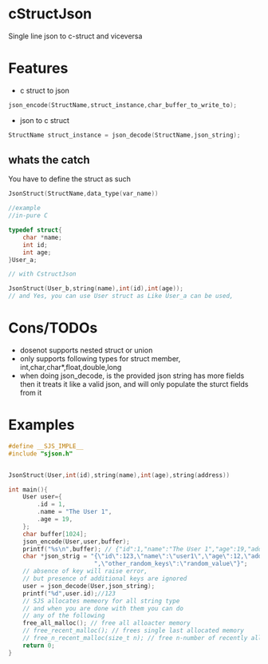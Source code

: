 # cStructJson
Single line json to c-struct and viceversa

# Features
- c struct to json
```c
json_encode(StructName,struct_instance,char_buffer_to_write_to);
```
- json to c struct
```c
StructName struct_instance = json_decode(StructName,json_string);
```

## whats the catch
You have to define the struct as such
```c
JsonStruct(StructName,data_type(var_name))
```
```c
//example
//in-pure C

typedef struct{
    char *name;
    int id;
    int age;
}User_a;

// with CstructJson

JsonStruct(User_b,string(name),int(id),int(age));
// and Yes, you can use User struct as Like User_a can be used,
```

# Cons/TODOs
- dosenot supports nested struct or union
- only supports following types for struct member, int,char,char*,float,double,long
- when doing json_decode, is the provided json string has more fields then it
  treats it like a valid json, and will only populate the sturct fields from it

# Examples

```c
#define __SJS_IMPLE__
#include "sjson.h"


JsonStruct(User,int(id),string(name),int(age),string(address))

int main(){
    User user={
        .id = 1,
        .name = "The User 1",
        .age = 19,
    };
    char buffer[1024];
    json_encode(User,user,buffer);
    printf("%s\n",buffer); // {"id":1,"name":"The User 1","age":19,"address":""}
    char *json_strig = "{\"id\":123,\"name\":\"user1\",\"age\":12,\"address\":\"localhost\""
                        ",\"other_random_keys\":\"random_value\"}";
    // absence of key will raise error,
    // but presence of additional keys are ignored
    user = json_decode(User,json_string);
    printf("%d",user.id);//123
    // SJS allocates memeory for all string type
    // and when you are done with them you can do
    // any of the following
    free_all_malloc(); // free all alloacter memory
    // free_recent_malloc(); // frees single last allocated memory
    // free_n_recent_malloc(size_t n); // free n-number of recently allocated memory
    return 0;
}

```


